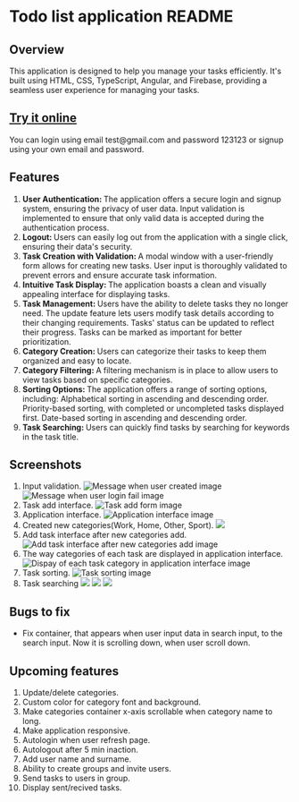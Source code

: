 <h1>Todo list application README</h1>

<h2>Overview</h2>
This application is designed to help you manage your tasks efficiently. It's built using HTML, CSS, TypeScript, Angular, and Firebase, providing a seamless user experience for managing your tasks.

<h2><a href="https://ihnat-todo.netlify.app">Try it online</a></h2>
You can login using email test@gmail.com and password 123123 or signup using your own email and password.

<h2>Features</h2>
<ol>
  <li><b>User Authentication: </b>The application offers a secure login and signup system,
    ensuring the privacy of user data.
    Input validation is implemented to ensure that only valid data is accepted during the authentication process.</li>
  <li><b>Logout: </b>Users can easily log out from the application with a single click,
    ensuring their data's security.</li>
  <li><b>Task Creation with Validation: </b>A modal window with a user-friendly form allows
    for creating new tasks.
    User input is thoroughly validated to prevent errors and ensure accurate task information.</li>
  <li><b>Intuitive Task Display: </b>The application boasts a clean and visually appealing
    interface for displaying tasks.</li>
  <li><b>Task Management: </b>Users have the ability to delete tasks they no longer need.
    The update feature lets users modify task details according to their changing requirements.
    Tasks' status can be updated to reflect their progress.
    Tasks can be marked as important for better prioritization.</li>
  <li><b>Category Creation: </b>Users can categorize their tasks to keep them organized and
    easy to locate.</li>
  <li><b>Category Filtering: </b>A filtering mechanism is in place to allow users to view
    tasks based on specific categories.</li>
  <li><b>Sorting Options: </b>The application offers a range of sorting options, including:
    Alphabetical sorting in ascending and descending order.
    Priority-based sorting, with completed or uncompleted tasks displayed first.
    Date-based sorting in ascending and descending order.</li>
  <li><b>Task Searching: </b>Users can quickly find tasks by searching for keywords in the
    task title.</li>
</ol>

<h2>Screenshots</h2>
<ol>
  <li>
    Input validation.
    <img src="https://github.com/NazariiIhnat/todo-list-app/blob/master/screenshots/1.png" alt="Message when user created image">
    <img src="https://github.com/NazariiIhnat/todo-list-app/blob/master/screenshots/1.1.png" alt="Message when user login fail image">
  </li>
  
  <li>
    Task add interface.
    <img src="https://github.com/NazariiIhnat/todo-list-app/blob/master/screenshots/2.png" alt="Task add form image">
  </li>

  <li>
    Application interface.
    <img src="https://github.com/NazariiIhnat/todo-list-app/blob/master/screenshots/3.png" alt="Application interface image">
  </li>

  <li>
    Created new categories(Work, Home, Other, Sport).
    <img src="https://github.com/NazariiIhnat/todo-list-app/blob/master/screenshots/4.png" src="New categories image">
  </li>

  <li>
    Add task interface after new categories add.
    <img src="https://github.com/NazariiIhnat/todo-list-app/blob/master/screenshots/5.png" alt="Add task interface after new categories add image">
  </li>

  <li>
    The way categories of each task are displayed in application interface.
    <img src="https://github.com/NazariiIhnat/todo-list-app/blob/master/screenshots/6.png" alt="Dispay of each task category in application interface image">
  </li>

  <li>
    Task sorting.
    <img src="https://github.com/NazariiIhnat/todo-list-app/blob/master/screenshots/7.png" alt="Task sorting image">
  </li>

  <li>
    Task searching
    <img src="https://github.com/NazariiIhnat/todo-list-app/blob/master/screenshots/8.png">
    <img src="https://github.com/NazariiIhnat/todo-list-app/blob/master/screenshots/9.png">
    <img src="https://github.com/NazariiIhnat/todo-list-app/blob/master/screenshots/10.png">
  </li>
</ol>

<h2>Bugs to fix</h2>
<ul>
  <li>Fix container, that appears when user input data in search input, to the search input. Now it is scrolling down, when user scroll down.</li>
</ul>

<h2>Upcoming features</h2>
<ol>
  <li>Update/delete categories.</li>
  <li>Custom color for category font and background.</li>
  <li>Make categories container x-axis scrollable when category name to long.</li>
  <li>Make application responsive.</li>
  <li>Autologin when user refresh page.</li>
  <li>Autologout after 5 min inaction.</li>
  <li>Add user name and surname.</li>
  <li>Ability to create groups and invite users.</li>
  <li>Send tasks to users in group.</li>
  <li>Display sent/recived tasks.</li>
</ol>
